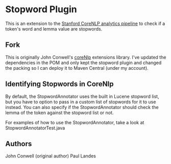 Stopword Plugin
===============
This is an extension to the
[Stanford CoreNLP analytics pipeline](http://stanfordnlp.github.io/CoreNLP/) to
check if a token's word and lemma value are stopwords.

Fork
----
This is originally John Conwell's
[coreNlp](https://github.com/jconwell/coreNlp) extensions library.  I've
updated the dependencies in the POM and only kept the stopword plugin and
changed the packing so I can deploy it to Maven Central (under my account).

Identifying Stopwords in CoreNlp
--------------------------------
By default, the StopwordAnnotator uses the built in Lucene stopword list, but
you have to option to pass in a custom list of stopwords for it to use instead.
You can also specify if the StopwordAnnotator should check the lemma of the
token against the stopword list or not.

For examples of how to use the StopwordAnnotator, take a look at
StopwordAnnotatorTest.java

Authors
-------
John Conwell (original author)
Paul Landes
